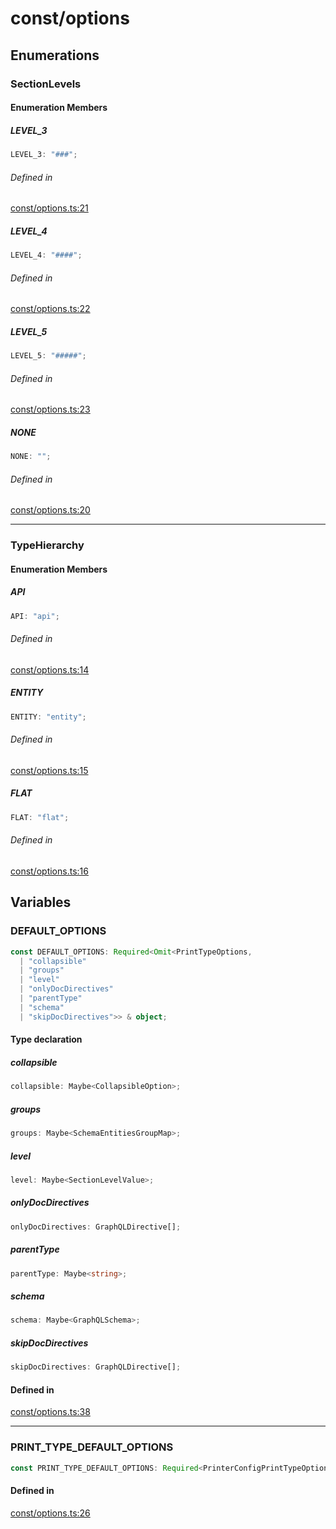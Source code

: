 # const/options

## Enumerations

### SectionLevels

#### Enumeration Members

##### LEVEL\_3

```ts
LEVEL_3: "###";
```

###### Defined in

[const/options.ts:21](https://github.com/graphql-markdown/graphql-markdown/blob/main/packages/printer-legacy/src/const/options.ts#L21)

##### LEVEL\_4

```ts
LEVEL_4: "####";
```

###### Defined in

[const/options.ts:22](https://github.com/graphql-markdown/graphql-markdown/blob/main/packages/printer-legacy/src/const/options.ts#L22)

##### LEVEL\_5

```ts
LEVEL_5: "#####";
```

###### Defined in

[const/options.ts:23](https://github.com/graphql-markdown/graphql-markdown/blob/main/packages/printer-legacy/src/const/options.ts#L23)

##### NONE

```ts
NONE: "";
```

###### Defined in

[const/options.ts:20](https://github.com/graphql-markdown/graphql-markdown/blob/main/packages/printer-legacy/src/const/options.ts#L20)

***

### TypeHierarchy

#### Enumeration Members

##### API

```ts
API: "api";
```

###### Defined in

[const/options.ts:14](https://github.com/graphql-markdown/graphql-markdown/blob/main/packages/printer-legacy/src/const/options.ts#L14)

##### ENTITY

```ts
ENTITY: "entity";
```

###### Defined in

[const/options.ts:15](https://github.com/graphql-markdown/graphql-markdown/blob/main/packages/printer-legacy/src/const/options.ts#L15)

##### FLAT

```ts
FLAT: "flat";
```

###### Defined in

[const/options.ts:16](https://github.com/graphql-markdown/graphql-markdown/blob/main/packages/printer-legacy/src/const/options.ts#L16)

## Variables

### DEFAULT\_OPTIONS

```ts
const DEFAULT_OPTIONS: Required<Omit<PrintTypeOptions, 
  | "collapsible"
  | "groups"
  | "level"
  | "onlyDocDirectives"
  | "parentType"
  | "schema"
  | "skipDocDirectives">> & object;
```

#### Type declaration

##### collapsible

```ts
collapsible: Maybe<CollapsibleOption>;
```

##### groups

```ts
groups: Maybe<SchemaEntitiesGroupMap>;
```

##### level

```ts
level: Maybe<SectionLevelValue>;
```

##### onlyDocDirectives

```ts
onlyDocDirectives: GraphQLDirective[];
```

##### parentType

```ts
parentType: Maybe<string>;
```

##### schema

```ts
schema: Maybe<GraphQLSchema>;
```

##### skipDocDirectives

```ts
skipDocDirectives: GraphQLDirective[];
```

#### Defined in

[const/options.ts:38](https://github.com/graphql-markdown/graphql-markdown/blob/main/packages/printer-legacy/src/const/options.ts#L38)

***

### PRINT\_TYPE\_DEFAULT\_OPTIONS

```ts
const PRINT_TYPE_DEFAULT_OPTIONS: Required<PrinterConfigPrintTypeOptions>;
```

#### Defined in

[const/options.ts:26](https://github.com/graphql-markdown/graphql-markdown/blob/main/packages/printer-legacy/src/const/options.ts#L26)
